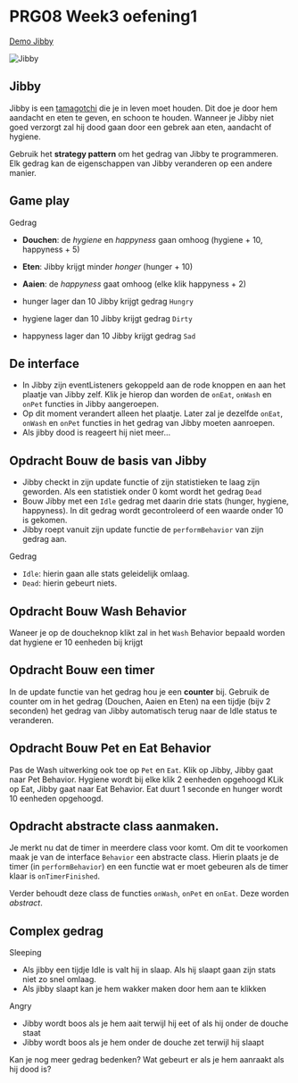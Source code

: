 # PRG08 Week3 oefening1


[Demo Jibby](https://hr-cmgt.github.io/PRG08-Jibby-completed/)

![Jibby](jibbyresult.png)

## Jibby

Jibby is een [tamagotchi](https://en.wikipedia.org/wiki/Tamagotchi) die je in leven moet houden. Dit doe je door hem aandacht en eten te geven, en schoon te houden. Wanneer je Jibby niet goed verzorgt zal hij dood gaan door een gebrek aan eten, aandacht of hygiene.

Gebruik het **strategy pattern** om het gedrag van Jibby te programmeren. Elk gedrag kan de eigenschappen van Jibby veranderen op een andere manier. 

## Game play

Gedrag
- **Douchen**: de *hygiene* en *happyness* gaan omhoog (hygiene + 10, happyness + 5)
- **Eten**: Jibby krijgt minder *honger* (hunger + 10)
- **Aaien**: de *happyness* gaat omhoog (elke klik happyness + 2)

- hunger lager dan 10 Jibby krijgt gedrag `Hungry`
- hygiene lager dan 10 Jibby krijgt gedrag `Dirty`
- happyness lager dan 10 Jibby krijgt gedrag `Sad`

## De interface

- In Jibby zijn eventListeners gekoppeld aan de rode knoppen en aan het plaatje van Jibby zelf. Klik je hierop dan worden de `onEat`, `onWash` en `onPet` functies in Jibby aangeroepen.
- Op dit moment verandert alleen het plaatje. Later zal je dezelfde `onEat`, `onWash` en `onPet` functies in het gedrag van Jibby moeten aanroepen.
- Als jibby dood is reageert hij niet meer...

## Opdracht Bouw de basis van Jibby

- Jibby checkt in zijn update functie of zijn statistieken te laag zijn geworden. Als een statistiek onder 0 komt wordt het gedrag `Dead`
- Bouw Jibby met een `Idle` gedrag met daarin drie stats (hunger, hygiene, happyness). In dit gedrag wordt gecontroleerd of een waarde onder 10 is gekomen. 
- Jibby roept vanuit zijn update functie de `performBehavior` van zijn gedrag aan.

Gedrag
- `Idle`: hierin gaan alle stats geleidelijk omlaag.
- `Dead`: hierin gebeurt niets.

## Opdracht Bouw Wash Behavior

Waneer je op de doucheknop klikt zal in het `Wash` Behavior bepaald worden dat hygiene er 10 eenheden bij krijgt

## Opdracht Bouw een timer

In de update functie van het gedrag hou je een **counter** bij. Gebruik de counter om in het gedrag (Douchen, Aaien en Eten) na een tijdje (bijv 2 seconden) het gedrag van Jibby automatisch terug naar de Idle status te veranderen.

## Opdracht Bouw Pet en Eat Behavior

Pas de Wash uitwerking ook toe op `Pet` en `Eat`.
Klik op Jibby, Jibby gaat naar Pet Behavior. Hygiene wordt bij elke klik 2 eenheden opgehoogd
KLik op Eat, Jibby gaat naar Eat Behavior. Eat duurt 1 seconde en hunger wordt 10 eenheden opgehoogd. 

## Opdracht abstracte class aanmaken. 

Je merkt nu dat de timer in meerdere class voor komt. Om dit te voorkomen maak je van de interface `Behavior` een abstracte class. Hierin plaats je de timer (in `performBehavior`) en een functie wat er moet gebeuren als de timer klaar is `onTimerFinished`. 

Verder behoudt deze class de functies `onWash`, `onPet` en `onEat`. Deze worden *abstract*.

## Complex gedrag

Sleeping
- Als jibby een tijdje Idle is valt hij in slaap. Als hij slaapt gaan zijn stats niet zo snel omlaag.
- Als jibby slaapt kan je hem wakker maken door hem aan te klikken

Angry
- Jibby wordt boos als je hem aait terwijl hij eet of als hij onder de douche staat
- Jibby wordt boos als je hem onder de douche zet terwijl hij slaapt

Kan je nog meer gedrag bedenken? Wat gebeurt er als je hem aanraakt als hij dood is?



